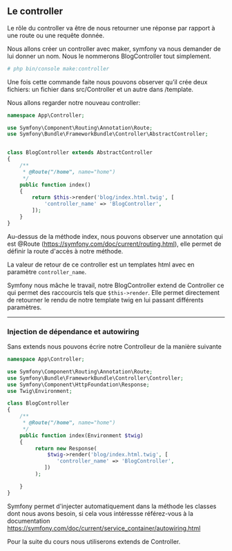 ## Le controller

Le rôle du controller va être de nous retourner une réponse par rapport à une route ou une requête donnée.

Nous allons créer un controller avec maker, symfony va nous demander de lui donner un nom. Nous le nommerons BlogController tout simplement.

```bash
# php bin/console make:controller
```

Une fois cette commande faite nous pouvons observer qu’il crée deux fichiers: un fichier dans src/Controller et un autre dans /template.

Nous allons regarder notre nouveau controller:

```php
namespace App\Controller;

use Symfony\Component\Routing\Annotation\Route;
use Symfony\Bundle\FrameworkBundle\Controller\AbstractController;


class BlogController extends AbstractController
{
    /**
     * @Route("/home", name="home")
     */
    public function index()
    {
        return $this->render('blog/index.html.twig', [
            'controller_name' => 'BlogController',
        ]);
    }
}
```

Au-dessus de la méthode index, nous pouvons observer une annotation qui est @Route (<https://symfony.com/doc/current/routing.html>), elle permet de définir la route d'accès à notre méthode. 

La valeur de retour de ce controller est un templates html avec en paramètre ```controller_name```. 

Symfony nous mâche le travail, notre BlogController extend de Controller ce qui permet des raccourcis tels que `$this->render`. Elle permet directement de retourner le rendu de notre template twig en lui passant différents paramètres. 

---
### Injection de dépendance et autowiring
Sans extends nous pouvons écrire notre Controlleur de la manière suivante

```php
namespace App\Controller;

use Symfony\Component\Routing\Annotation\Route;
use Symfony\Bundle\FrameworkBundle\Controller\Controller;
use Symfony\Component\HttpFoundation\Response;
use Twig\Environment;

class BlogController
{
    /**
     * @Route("/home", name="home")
     */
    public function index(Environment $twig)
    {
    	 return new Response(
    	     $twig->render('blog/index.html.twig', [
                'controller_name' => 'BlogController',
            ])
    	 );

    }
}
```

Symfony permet d'injecter automatiquement dans la méthode les classes dont nous avons besoin, si cela vous intéressse référez-vous à la documentation <https://symfony.com/doc/current/service_container/autowiring.html> 

Pour la suite du cours nous utiliserons extends de Controller.

